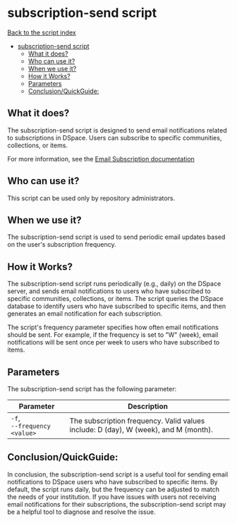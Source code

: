 # subscription-send script
[Back to the script index](index.md)
<!-- TOC -->
* [subscription-send script](#subscription-send-script)
  * [What it does?](#what-it-does)
  * [Who can use it?](#who-can-use-it)
  * [When we use it?](#when-we-use-it)
  * [How it Works?](#how-it-works)
  * [Parameters](#parameters)
  * [Conclusion/QuickGuide:](#conclusionquickguide)
<!-- TOC -->
## What it does?

The subscription-send script is designed to send email notifications related to subscriptions in DSpace. Users can
subscribe to specific communities, collections, or items.

For more information,
see the [Email Subscription documentation](https://wiki.lyrasis.org/display/DSDOC7x/Email+Subscriptions)

## Who can use it?

This script can be used only by repository administrators.

## When we use it?

The subscription-send script is used to send periodic email updates based on the user's subscription frequency.

## How it Works?

The subscription-send script runs periodically (e.g., daily) on the DSpace server,
and sends email notifications to users
who have subscribed to specific communities, collections, or items.
The script queries the DSpace database to identify
users who have subscribed to specific items, and then generates an email notification for each subscription.

The script's frequency parameter specifies how often email notifications should be sent. For example, if the frequency
is set to "W" (week), email notifications will be sent once per week to users who have subscribed to items.

## Parameters

The subscription-send script has the following parameter:

| Parameter                        | Description                                                                         |
|----------------------------------|-------------------------------------------------------------------------------------|
| `-f`, <br/>`--frequency <value>` | The subscription frequency. Valid values include: D (day), W (week), and M (month). |

## Conclusion/QuickGuide:

In conclusion, the subscription-send script is a useful tool for sending email notifications to DSpace users who have
subscribed to specific items. By default, the script runs daily, but the frequency can be adjusted to match the needs of
your institution. If you have issues with users not receiving email notifications for their subscriptions, the
subscription-send script may be a helpful tool to diagnose and resolve the issue.

